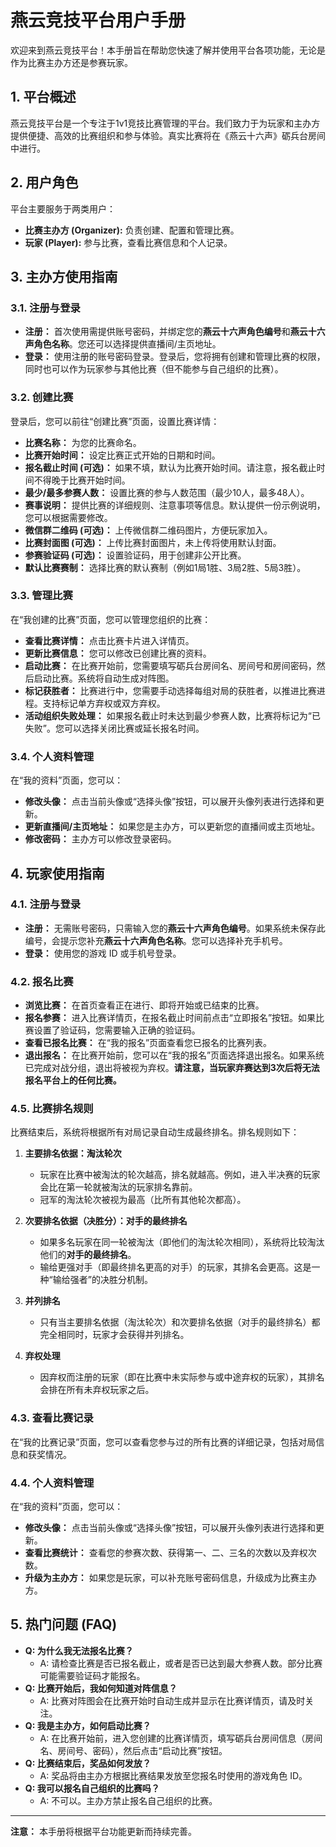 # 燕云竞技平台用户手册

欢迎来到燕云竞技平台！本手册旨在帮助您快速了解并使用平台各项功能，无论是作为比赛主办方还是参赛玩家。

## 1. 平台概述

燕云竞技平台是一个专注于1v1竞技比赛管理的平台。我们致力于为玩家和主办方提供便捷、高效的比赛组织和参与体验。真实比赛将在《燕云十六声》砺兵台房间中进行。

## 2. 用户角色

平台主要服务于两类用户：

*   **比赛主办方 (Organizer):** 负责创建、配置和管理比赛。
*   **玩家 (Player):** 参与比赛，查看比赛信息和个人记录。

## 3. 主办方使用指南

### 3.1. 注册与登录

*   **注册：** 首次使用需提供账号密码，并绑定您的**燕云十六声角色编号**和**燕云十六声角色名称**。您还可以选择提供直播间/主页地址。
*   **登录：** 使用注册的账号密码登录。登录后，您将拥有创建和管理比赛的权限，同时也可以作为玩家参与其他比赛（但不能参与自己组织的比赛）。

### 3.2. 创建比赛

登录后，您可以前往“创建比赛”页面，设置比赛详情：

*   **比赛名称：** 为您的比赛命名。
*   **比赛开始时间：** 设定比赛正式开始的日期和时间。
*   **报名截止时间 (可选)：** 如果不填，默认为比赛开始时间。请注意，报名截止时间不得晚于比赛开始时间。
*   **最少/最多参赛人数：** 设置比赛的参与人数范围（最少10人，最多48人）。
*   **赛事说明：** 提供比赛的详细规则、注意事项等信息。默认提供一份示例说明，您可以根据需要修改。
*   **微信群二维码 (可选)：** 上传微信群二维码图片，方便玩家加入。
*   **比赛封面图 (可选)：** 上传比赛封面图片，未上传将使用默认封面。
*   **参赛验证码 (可选)：** 设置验证码，用于创建非公开比赛。
*   **默认比赛赛制：** 选择比赛的默认赛制（例如1局1胜、3局2胜、5局3胜）。

### 3.3. 管理比赛

在“我创建的比赛”页面，您可以管理您组织的比赛：

*   **查看比赛详情：** 点击比赛卡片进入详情页。
*   **更新比赛信息：** 您可以修改已创建比赛的资料。
*   **启动比赛：** 在比赛开始前，您需要填写砺兵台房间名、房间号和房间密码，然后启动比赛。系统将自动生成对阵图。
*   **标记获胜者：** 比赛进行中，您需要手动选择每组对局的获胜者，以推进比赛进程。支持标记单方弃权或双方弃权。
*   **活动组织失败处理：** 如果报名截止时未达到最少参赛人数，比赛将标记为“已失败”。您可以选择关闭比赛或延长报名时间。

### 3.4. 个人资料管理

在“我的资料”页面，您可以：

*   **修改头像：** 点击当前头像或“选择头像”按钮，可以展开头像列表进行选择和更新。
*   **更新直播间/主页地址：** 如果您是主办方，可以更新您的直播间或主页地址。
*   **修改密码：** 主办方可以修改登录密码。

## 4. 玩家使用指南

### 4.1. 注册与登录

*   **注册：** 无需账号密码，只需输入您的**燕云十六声角色编号**。如果系统未保存此编号，会提示您补充**燕云十六声角色名称**。您可以选择补充手机号。
*   **登录：** 使用您的游戏 ID 或手机号登录。

### 4.2. 报名比赛

*   **浏览比赛：** 在首页查看正在进行、即将开始或已结束的比赛。
*   **报名参赛：** 进入比赛详情页，在报名截止时间前点击“立即报名”按钮。如果比赛设置了验证码，您需要输入正确的验证码。
*   **查看已报名比赛：** 在“我的报名”页面查看您已报名的比赛列表。
*   **退出报名：** 在比赛开始前，您可以在“我的报名”页面选择退出报名。如果系统已完成对战分组，退出将被视为弃权。**请注意，当玩家弃赛达到3次后将无法报名平台上的任何比赛。**

### 4.5. 比赛排名规则

比赛结束后，系统将根据所有对局记录自动生成最终排名。排名规则如下：

1.  **主要排名依据：淘汰轮次**
    *   玩家在比赛中被淘汰的轮次越高，排名就越高。例如，进入半决赛的玩家会比在第一轮就被淘汰的玩家排名靠前。
    *   冠军的淘汰轮次被视为最高（比所有其他轮次都高）。

2.  **次要排名依据（决胜分）：对手的最终排名**
    *   如果多名玩家在同一轮被淘汰（即他们的淘汰轮次相同），系统将比较淘汰他们的**对手的最终排名**。
    *   输给更强对手（即最终排名更高的对手）的玩家，其排名会更高。这是一种“输给强者”的决胜分机制。

3.  **并列排名**
    *   只有当主要排名依据（淘汰轮次）和次要排名依据（对手的最终排名）都完全相同时，玩家才会获得并列排名。

4.  **弃权处理**
    *   因弃权而注册的玩家（即在比赛中未实际参与或中途弃权的玩家），其排名会排在所有未弃权玩家之后。

### 4.3. 查看比赛记录

在“我的比赛记录”页面，您可以查看您参与过的所有比赛的详细记录，包括对局信息和获奖情况。

### 4.4. 个人资料管理

在“我的资料”页面，您可以：

*   **修改头像：** 点击当前头像或“选择头像”按钮，可以展开头像列表进行选择和更新。
*   **查看比赛统计：** 查看您的参赛次数、获得第一、二、三名的次数以及弃权次数。
*   **升级为主办方：** 如果您是玩家，可以补充账号密码信息，升级成为比赛主办方。

## 5. 热门问题 (FAQ)

*   **Q: 为什么我无法报名比赛？**
    *   A: 请检查比赛是否已报名截止，或者是否已达到最大参赛人数。部分比赛可能需要验证码才能报名。
*   **Q: 比赛开始后，我如何知道对阵信息？**
    *   A: 比赛对阵图会在比赛开始时自动生成并显示在比赛详情页，请及时关注。
*   **Q: 我是主办方，如何启动比赛？**
    *   A: 在比赛开始前，进入您创建的比赛详情页，填写砺兵台房间信息（房间名、房间号、密码），然后点击“启动比赛”按钮。
*   **Q: 比赛结束后，奖品如何发放？**
    *   A: 奖品将由主办方根据比赛结果发放至您报名时使用的游戏角色 ID。
*   **Q: 我可以报名自己组织的比赛吗？**
    *   A: 不可以。主办方禁止报名自己组织的比赛。

---

**注意：** 本手册将根据平台功能更新而持续完善。